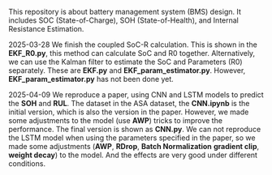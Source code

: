 
This repository is about battery management system (BMS) design. It includes SOC (State-of-Charge), SOH (State-of-Health), and Internal Resistance Estimation.

2025-03-28
We finish the coupled SoC-R calculation. This is shown in the **EKF_R0.py**, this method can calculate SoC and R0 together. Alternatively, we can use the Kalman filter to estimate the SoC and Parameters (R0) separately. These are **EKF.py** and **EKF_param_estimator.py**. However, **EKF_param_estimator.py** has not been done yet.

2025-04-09
We reproduce a paper, using CNN and LSTM models to predict the **SOH** and **RUL**. The dataset in the ASA dataset, the **CNN.ipynb** is the initial version, which is also the version in the paper. However, we made some adjustments to the model (use **AWP**) tricks to improve the performance. The final version is shown as **CNN.py**. We can not reproduce the LSTM model when using the parameters specified in the paper, so we made some adjustments  (**AWP**, **RDrop**, **Batch Normalization** **gradient clip**, **weight decay**) to the model. And the effects are very good under different conditions.
